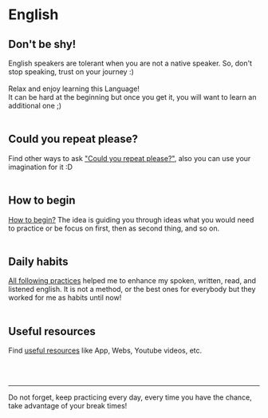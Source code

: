 # English

## Don't be shy! 

English speakers are tolerant when you are not a native speaker. So, don't stop speaking, trust on your journey :)<br><br>
Relax and enjoy learning this Language! <br>
It can be hard at the beginning but once you get it, you will want to learn an additional one ;)
<br>
<br>
## Could you repeat please?
Find other ways to ask ["Could you repeat please?"](https://github.com/tsifuentes/english/blob/main/could-you-repeat.md), also you can use your imagination for it :D
<br>
<br>
## How to begin
[How to begin?](https://github.com/tsifuentes/english/blob/main/how-to-begin.md) The idea is guiding you through ideas what you would need to practice or be focus on first, then as second thing, and so on.
<br>
<br>
## Daily habits
[All following practices](https://github.com/tsifuentes/english/blob/main/daily-habits.md) helped me to enhance my spoken, written, read, and listened english. It is not a method, or the best ones for everybody but they worked for me as habits until now!
<br>
<br>

## Useful resources
Find [useful resources](https://github.com/tsifuentes/english/blob/main/resources.md) like App, Webs, Youtube videos, etc.

<br>
<br>

---
Do not forget, keep practicing every day, every time you have the chance, take advantage of your break times!


